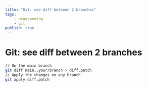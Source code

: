 ```yaml
---
title: "Git: see diff between 2 branches"
tags:
    - programming
    - git
publish: true
---
```

# Git: see diff between 2 branches

```sh
// On the main branch
git diff main..your/branch > diff.patch
// Apply the changes on any branch
git apply diff.patch
```